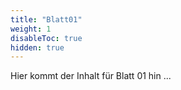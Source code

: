 ```yaml
---
title: "Blatt01"
weight: 1
disableToc: true
hidden: true
---
```



Hier kommt der Inhalt für Blatt 01 hin ...
